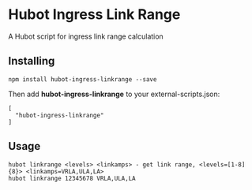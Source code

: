 Hubot Ingress Link Range
==========
A Hubot script for ingress link range calculation

Installing
----------
```
npm install hubot-ingress-linkrange --save
```
Then add **hubot-ingress-linkrange** to your external-scripts.json:
```
[
  "hubot-ingress-linkrange"
]
```

Usage
-----
```
hubot linkrange <levels> <linkamps> - get link range, <levels=[1-8]{8}> <linkamps=VRLA,ULA,LA>
hubot linkrange 12345678 VRLA,ULA,LA
```
